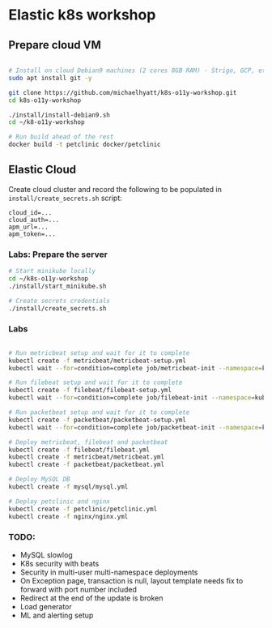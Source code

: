 # Elastic k8s workshop

## Prepare cloud VM
```bash

# Install on cloud Debian9 machines (2 cores 8GB RAM) - Strigo, GCP, etc
sudo apt install git -y

git clone https://github.com/michaelhyatt/k8s-o11y-workshop.git
cd k8s-o11y-workshop

./install/install-debian9.sh
cd ~/k8-o11y-workshop

# Run build ahead of the rest
docker build -t petclinic docker/petclinic
```
## Elastic Cloud
Create cloud cluster and record the following to be populated in `install/create_secrets.sh` script:
```
cloud_id=...
cloud_auth=...
apm_url=...
apm_token=...
```

### Labs: Prepare the server
```bash
# Start minikube locally
cd ~/k8s-o11y-workshop
./install/start_minikube.sh

# Create secrets credentials
./install/create_secrets.sh
```

### Labs
```bash

# Run metricbeat setup and wait for it to complete
kubectl create -f metricbeat/metricbeat-setup.yml
kubectl wait --for=condition=complete job/metricbeat-init --namespace=kube-system --timeout=30m

# Run filebeat setup and wait for it to complete
kubectl create -f filebeat/filebeat-setup.yml
kubectl wait --for=condition=complete job/filebeat-init --namespace=kube-system --timeout=30m

# Run packetbeat setup and wait for it to complete
kubectl create -f packetbeat/packetbeat-setup.yml
kubectl wait --for=condition=complete job/packetbeat-init --namespace=kube-system --timeout=30m

# Deploy metricbeat, filebeat and packetbeat
kubectl create -f filebeat/filebeat.yml
kubectl create -f metricbeat/metricbeat.yml
kubectl create -f packetbeat/packetbeat.yml

# Deploy MySQL DB
kubectl create -f mysql/mysql.yml

# Deploy petclinic and nginx
kubectl create -f petclinic/petclinic.yml
kubectl create -f nginx/nginx.yml

```

### TODO:
* MySQL slowlog
* K8s security with beats
* Security in multi-user multi-namespace deployments
* On Exception page, transaction is null, layout template needs fix to forward with port number included
* Redirect at the end of the update is broken
* Load generator
* ML and alerting setup
